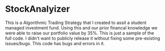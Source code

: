 # StockAnalyizer
This is a Algorithmic Trading Strategy that I created to assit a student managed investment fund. Using this and our prior financal knowledge we were able to raise our portfolio value by 35%. This is just a sample of the full code. I didn't want to publicly release it without fixing some pre-existing issues/bugs. This code has bugs and errors in it. 
